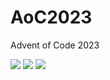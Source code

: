 # AoC2023
Advent of Code 2023

<!--- advent_readme_stars table --->


![](https://img.shields.io/badge/day%20📅-7-blue) ![](https://img.shields.io/badge/stars%20⭐-1-yellow) ![](https://img.shields.io/badge/days%20completed-0-red)
